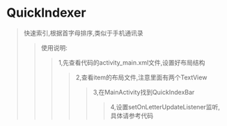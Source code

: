 # QuickIndexer
>快速索引,根据首字母排序,类似于手机通讯录
>> 使用说明:
>>> 1,先查看代码的activity_main.xml文件,设置好布局结构
>>>> 2,查看item的布局文件,注意里面有两个TextView
>>>>> 3,在MainActivity找到QuickIndexBar
>>>>>> 4,设置setOnLetterUpdateListener监听,具体请参考代码

